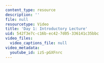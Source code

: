 ```yaml
---
content_type: resource
description: ''
file: null
resourcetype: Video
title: 'Day 1: Introductory Lecture'
uid: 542f3e7c-c16b-ec42-7d05-336141c35bbc
video_files:
  video_captions_file: null
video_metadata:
  youtube_id: izS-pGXFnrc
---
```

